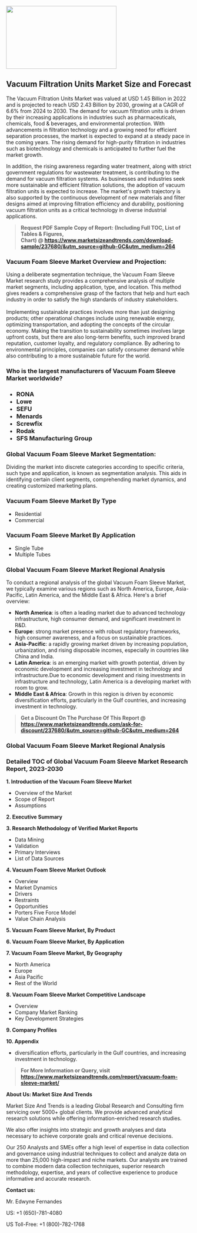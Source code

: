 <p><img class="alignnone size-medium wp-image-20088" src="https://ffe5etoiles.com/wp-content/uploads/2024/12/MST1-300x171.png" alt="" width="300" height="171" /></p><h2>Vacuum Filtration Units Market Size and Forecast</h2><p>The Vacuum Filtration Units Market was valued at USD 1.45 Billion in 2022 and is projected to reach USD 2.43 Billion by 2030, growing at a CAGR of 6.6% from 2024 to 2030. The demand for vacuum filtration units is driven by their increasing applications in industries such as pharmaceuticals, chemicals, food & beverages, and environmental protection. With advancements in filtration technology and a growing need for efficient separation processes, the market is expected to expand at a steady pace in the coming years. The rising demand for high-purity filtration in industries such as biotechnology and chemicals is anticipated to further fuel the market growth.</p><p>In addition, the rising awareness regarding water treatment, along with strict government regulations for wastewater treatment, is contributing to the demand for vacuum filtration systems. As businesses and industries seek more sustainable and efficient filtration solutions, the adoption of vacuum filtration units is expected to increase. The market's growth trajectory is also supported by the continuous development of new materials and filter designs aimed at improving filtration efficiency and durability, positioning vacuum filtration units as a critical technology in diverse industrial applications.</p></p><blockquote id="" class=""><strong>Request PDF Sample Copy of Report: (Including Full TOC, List of Tables &amp; Figures, Chart)&nbsp;@&nbsp;<strong><a href="https://www.marketsizeandtrends.com/download-sample/237680/&utm_source=github-GC&utm_medium=264" target="_blank">https://www.marketsizeandtrends.com/download-sample/237680/&utm_source=github-GC&utm_medium=264</a></strong></strong></blockquote><h3 id="" class="">Vacuum Foam Sleeve Market&nbsp;Overview and Projection:</h3><p id="" class="">Using a deliberate segmentation technique, the Vacuum Foam Sleeve Market research study provides a comprehensive analysis of multiple market segments, including application, type, and location. This method gives readers a comprehensive grasp of the factors that help and hurt each industry in order to satisfy the high standards of industry stakeholders. <br /> <br />Implementing sustainable practices involves more than just designing products; other operational changes include using renewable energy, optimizing transportation, and adopting the concepts of the circular economy. Making the transition to sustainability sometimes involves large upfront costs, but there are also long-term benefits, such improved brand reputation, customer loyalty, and regulatory compliance. By adhering to environmental principles, companies can satisfy consumer demand while also contributing to a more sustainable future for the world.</p><h3 id="" class="">Who is the largest manufacturers of&nbsp;Vacuum Foam Sleeve Market worldwide?</h3><h3 class=""><p><ul><li>RONA </li><li> Lowe </li><li> SEFU </li><li> Menards </li><li> Screwfix </li><li> Rodak </li><li> SFS Manufacturing Group</li></ul></p></h3><h3 id="" class="">Global&nbsp;Vacuum Foam Sleeve Market Segmentation:</h3><p id="" class="">Dividing the market into discrete categories according to specific criteria, such type and application, is known as segmentation analysis. This aids in identifying certain client segments, comprehending market dynamics, and creating customized marketing plans.</p><h3 id="" class="">Vacuum Foam Sleeve Market&nbsp;By Type</h3><p><p><ul><li>Residential</li><li> Commercial</p></li></ul></p></p><h3 id="" class="">Vacuum Foam Sleeve Market&nbsp;By Application</h3><p class=""><p><ul><li>Single Tube</li><li> Multiple Tubes</li></ul></p></p><h3 id="" class="">Global Vacuum Foam Sleeve Market Regional Analysis</h3><p id="" class="">To conduct a regional analysis of the global Vacuum Foam Sleeve Market, we typically examine various regions such as North America, Europe, Asia-Pacific, Latin America, and the Middle East &amp; Africa. Here's a brief overview:</p><ul><li><strong>North America</strong>: is often a leading market due to advanced technology infrastructure, high consumer demand, and significant investment in R&amp;D.</li><li><strong>Europe</strong>: strong market presence with robust regulatory frameworks, high consumer awareness, and a focus on sustainable practices.</li><li><strong>Asia-Pacific</strong>: a rapidly growing market driven by increasing population, urbanization, and rising disposable incomes, especially in countries like China and India.</li><li><strong>Latin America</strong>: is an emerging market with growth potential, driven by economic development and increasing investment in technology and infrastructure.Due to economic development and rising investments in infrastructure and technology, Latin America is a developing market with room to grow.</li><li><strong>Middle East &amp; Africa</strong>: Growth in this region is driven by economic diversification efforts, particularly in the Gulf countries, and increasing investment in technology.</li></ul><blockquote id="" class=""><strong>Get a Discount On The Purchase Of This Report @ <strong><a href="https://www.marketsizeandtrends.com/ask-for-discount/237680/&utm_source=github-GC&utm_medium=264" target="_blank">https://www.marketsizeandtrends.com/ask-for-discount/237680/&utm_source=github-GC&utm_medium=264</a></strong></strong></blockquote><h3 id="" class="">Global Vacuum Foam Sleeve Market Regional Analysis</h3><h3 id="" class="">Detailed TOC of Global Vacuum Foam Sleeve Market Research Report, 2023-2030</h3><p id="" class=""><strong>1. Introduction of the Vacuum Foam Sleeve Market</strong></p><ul><li>Overview of the Market</li><li>Scope of Report</li><li>Assumptions</li></ul><p id="" class=""><strong>2. Executive Summary</strong></p><p id="" class=""><strong>3. Research Methodology of Verified Market Reports</strong></p><ul><li>Data Mining</li><li>Validation</li><li>Primary Interviews</li><li>List of Data Sources</li></ul><p id="" class=""><strong>4. Vacuum Foam Sleeve Market Outlook</strong></p><ul><li>Overview</li><li>Market Dynamics</li><li>Drivers</li><li>Restraints</li><li>Opportunities</li><li>Porters Five Force Model</li><li>Value Chain Analysis</li></ul><p id="" class=""><strong>5. Vacuum Foam Sleeve Market, By Product</strong></p><p id="" class=""><strong>6. Vacuum Foam Sleeve Market, By Application</strong></p><p id="" class=""><strong>7. Vacuum Foam Sleeve Market, By Geography</strong></p><ul><li>North America</li><li>Europe</li><li>Asia Pacific</li><li>Rest of the World</li></ul><p id="" class=""><strong>8. Vacuum Foam Sleeve Market Competitive Landscape</strong></p><ul><li>Overview</li><li>Company Market Ranking</li><li>Key Development Strategies</li></ul><p id="" class=""><strong>9. Company Profiles</strong></p><p id="" class=""><strong>10. Appendix</strong></p><ul><li>diversification efforts, particularly in the Gulf countries, and increasing investment in technology.</li></ul><blockquote id="" class=""><strong>For More Information or Query, visit <strong><strong><a href="https://www.marketsizeandtrends.com/report/vacuum-foam-sleeve-market/" target="_blank">https://www.marketsizeandtrends.com/report/vacuum-foam-sleeve-market/</a></strong></strong></strong></blockquote><p id="" class=""><strong>About Us: Market Size And Trends</strong></p><p id="" class="">Market Size And Trends is a leading Global Research and Consulting firm servicing over 5000+ global clients. We provide advanced analytical research solutions while offering information-enriched research studies.</p><p id="" class="">We also offer insights into strategic and growth analyses and data necessary to achieve corporate goals and critical revenue decisions.</p><p id="" class="">Our 250 Analysts and SMEs offer a high level of expertise in data collection and governance using industrial techniques to collect and analyze data on more than 25,000 high-impact and niche markets. Our analysts are trained to combine modern data collection techniques, superior research methodology, expertise, and years of collective experience to produce informative and accurate research.</p><p id="" class=""><strong>Contact us:</strong></p><p id="" class="">Mr. Edwyne Fernandes</p><p id="" class="">US: +1 (650)-781-4080</p><p id="" class="">US Toll-Free: +1 (800)-782-1768</p>
